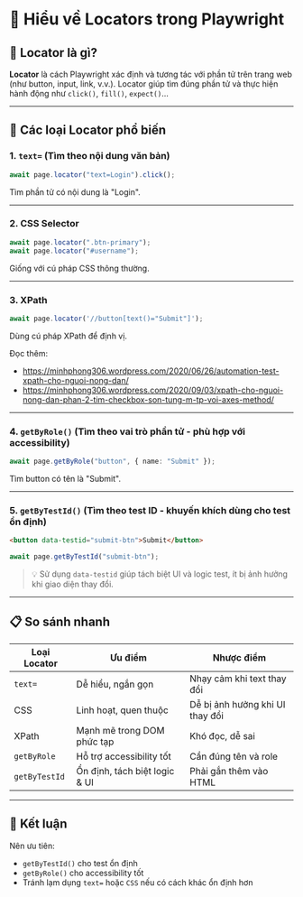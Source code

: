 # 🎯 Hiểu về Locators trong Playwright

## 📌 Locator là gì?

**Locator** là cách Playwright xác định và tương tác với phần tử trên trang web (như button, input, link, v.v.).
Locator giúp tìm đúng phần tử và thực hiện hành động như `click()`, `fill()`, `expect()`...

---

## 🧩 Các loại Locator phổ biến

### 1. `text=` (Tìm theo nội dung văn bản)

```ts
await page.locator("text=Login").click();
```

Tìm phần tử có nội dung là "Login".

---

### 2. CSS Selector

```ts
await page.locator(".btn-primary");
await page.locator("#username");
```

Giống với cú pháp CSS thông thường.

---

### 3. XPath

```ts
await page.locator('//button[text()="Submit"]');
```

Dùng cú pháp XPath để định vị.

Đọc thêm:

- https://minhphong306.wordpress.com/2020/06/26/automation-test-xpath-cho-nguoi-nong-dan/
- https://minhphong306.wordpress.com/2020/09/03/xpath-cho-nguoi-nong-dan-phan-2-tim-checkbox-son-tung-m-tp-voi-axes-method/

---

### 4. `getByRole()` (Tìm theo vai trò phần tử - phù hợp với accessibility)

```ts
await page.getByRole("button", { name: "Submit" });
```

Tìm button có tên là "Submit".

---

### 5. `getByTestId()` (Tìm theo test ID - khuyến khích dùng cho test ổn định)

```html
<button data-testid="submit-btn">Submit</button>
```

```ts
await page.getByTestId("submit-btn");
```

> 💡 Sử dụng `data-testid` giúp tách biệt UI và logic test, ít bị ảnh hưởng khi giao diện thay đổi.

---

## 📋 So sánh nhanh

| Loại Locator  | Ưu điểm                       | Nhược điểm                      |
| ------------- | ----------------------------- | ------------------------------- |
| `text=`       | Dễ hiểu, ngắn gọn             | Nhạy cảm khi text thay đổi      |
| CSS           | Linh hoạt, quen thuộc         | Dễ bị ảnh hưởng khi UI thay đổi |
| XPath         | Mạnh mẽ trong DOM phức tạp    | Khó đọc, dễ sai                 |
| `getByRole`   | Hỗ trợ accessibility tốt      | Cần đúng tên và role            |
| `getByTestId` | Ổn định, tách biệt logic & UI | Phải gắn thêm vào HTML          |

---

## 📌 Kết luận

Nên ưu tiên:

- `getByTestId()` cho test ổn định
- `getByRole()` cho accessibility tốt
- Tránh lạm dụng `text=` hoặc `CSS` nếu có cách khác ổn định hơn
